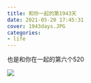 ```yaml
---
title: 和你一起的第1943天
date: 2021-05-20 17:45:31
cover: 1943days.JPG
categories:
- life
---
```

也是和你在一起的第六个520

![](beauty.JPG)